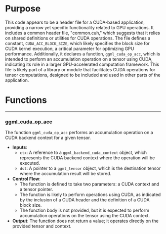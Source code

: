 # Purpose
This code appears to be a header file for a CUDA-based application, providing a narrow yet specific functionality related to GPU operations. It includes a common header file, "common.cuh," which suggests that it relies on shared definitions or utilities for CUDA operations. The file defines a constant, `CUDA_ACC_BLOCK_SIZE`, which likely specifies the block size for CUDA kernel execution, a critical parameter for optimizing GPU performance. Additionally, it declares a function, `ggml_cuda_op_acc`, which is intended to perform an accumulation operation on a tensor using CUDA, indicating its role in a larger GPU-accelerated computation framework. This file is likely part of a library or module that facilitates CUDA operations for tensor computations, designed to be included and used in other parts of the application.
# Functions

---
### ggml\_cuda\_op\_acc
The function `ggml_cuda_op_acc` performs an accumulation operation on a CUDA backend context for a given tensor.
- **Inputs**:
    - `ctx`: A reference to a `ggml_backend_cuda_context` object, which represents the CUDA backend context where the operation will be executed.
    - `dst`: A pointer to a `ggml_tensor` object, which is the destination tensor where the accumulation result will be stored.
- **Control Flow**:
    - The function is defined to take two parameters: a CUDA context and a tensor pointer.
    - The function is likely to perform operations using CUDA, as indicated by the inclusion of a CUDA header and the definition of a CUDA block size.
    - The function body is not provided, but it is expected to perform accumulation operations on the tensor using the CUDA context.
- **Output**: The function does not return a value; it operates directly on the provided tensor and context.


